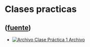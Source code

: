 # Clases practicas
([fuente](https://campus.exactas.uba.ar/course/view.php?id=991&section=6))
---
  - [![Archivo](https://campus.exactas.uba.ar/theme/image.php/magazine/core/1462913092/f/pdf) Clase Práctica 1 Archivo](https://campus.exactas.uba.ar/mod/resource/view.php?id=52660)

